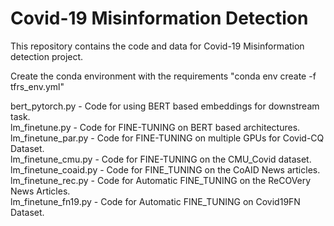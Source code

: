 # Covid-19 Misinformation Detection

This repository contains the code and data for Covid-19 Misinformation detection project.

Create the conda environment with the requirements "conda env create -f tfrs_env.yml"          

bert_pytorch.py - Code for using BERT based embeddings for downstream task.          
lm_finetune.py - Code for FINE-TUNING on BERT based architectures.               
lm_finetune_par.py - Code for FINE-TUNING on multiple GPUs for Covid-CQ Dataset.             
lm_finetune_cmu.py - Code for FINE-TUNING on the CMU_Covid dataset.               
lm_finetune_coaid.py - Code for FINE_TUNING on the CoAID News articles.      
lm_finetune_rec.py - Code for Automatic FINE_TUNING on the ReCOVery News Articles.                  
lm_finetune_fn19.py - Code for Automatic FINE_TUNING on Covid19FN Dataset.
